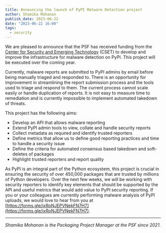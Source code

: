 ```yaml
---
title: Announcing the launch of PyPI Malware Detection project
author: Shamika Mohanan
publish_date: 2023-06-22
date: "2023-06-22 16:00"
tags:
  - security
---
```


We are pleased to announce that the PSF has received funding 
from the [Center for Security and Emerging Technology](https://cset.georgetown.edu/) 
(CSET) to develop and improve the infrastructure for 
malware detection on PyPI. This project will be executed over the coming year.

Currently, malware reports are submitted to PyPI admins by email before 
being manually triaged and responded to. There is an opportunity for 
improvement in streamlining the report submission process and the tools 
used to triage and respond to them. The current process cannot scale 
easily or handle duplication of reports. It is not easy to measure 
time to remediation and is currently impossible to implement 
automated takedown of threats.

This project has the following aims:

- Develop an API that allows malware reporting
- Extend PyPI admin tools to view, collate and handle security reports
- Collect metadata as required and identify trusted reporters
- Define metrics that allow us to define good reporting practices 
and time to handle a security issue
- Define the criteria for automated consensus based takedown and 
soft-deletes of packages
- Highlight trusted reporters and report quality

As PyPI is an integral part of the Python ecosystem, this project 
is crucial in ensuring the security of over 450,000 packages that 
are trusted by millions of Python developers. Over the next few 
weeks, we will be working with security reporters to identify 
key elements that should be supported by the API and useful 
metrics that would add value to PyPI security reporting. If 
you or your colleagues are currently performing malware 
analysis of PyPI uploads, we would love to hear from you 
at [https://forms.gle/ixRoNJEPVNekFN7H7](https://forms.gle/ixRoNJEPVNekFN7H7).

---

_Shamika Mohanan is the Packaging Project Manager at the PSF 
since 2021._
